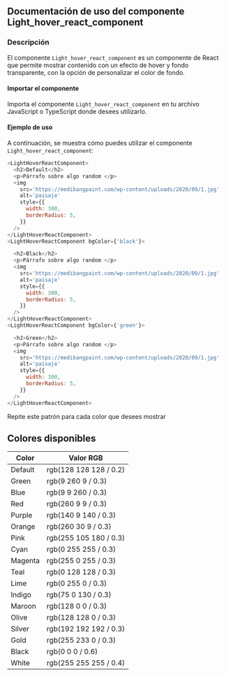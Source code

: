 ## Documentación de uso del componente Light_hover_react_component

### Descripción

El componente `Light_hover_react_component` es un componente de React que permite mostrar contenido con un efecto de hover y fondo transparente, con la opción de personalizar el color de fondo.

#### Importar el componente

Importa el componente `Light_hover_react_component` en tu archivo JavaScript o TypeScript donde desees utilizarlo.

#### Ejemplo de uso

A continuación, se muestra cómo puedes utilizar el componente `Light_hover_react_component`:

```javascript
<LightHoverReactComponent>
  <h2>Default</h2>
  <p>Párrafo sobre algo random </p>
  <img
    src='https://medibangpaint.com/wp-content/uploads/2020/09/1.jpg'
    alt='paisaje'
    style={{
      width: 300,
      borderRadius: 5,
    }}
  />
</LightHoverReactComponent>
<LightHoverReactComponent bgColor={'black'}>

  <h2>Black</h2>
  <p>Párrafo sobre algo random </p>
  <img
    src='https://medibangpaint.com/wp-content/uploads/2020/09/1.jpg'
    alt='paisaje'
    style={{
      width: 300,
      borderRadius: 5,
    }}
  />
</LightHoverReactComponent>
<LightHoverReactComponent bgColor={'green'}>

  <h2>Green</h2>
  <p>Párrafo sobre algo random </p>
  <img
    src='https://medibangpaint.com/wp-content/uploads/2020/09/1.jpg'
    alt='paisaje'
    style={{
      width: 300,
      borderRadius: 5,
    }}
  />
</LightHoverReactComponent>
```

Repite este patrón para cada color que desees mostrar

## Colores disponibles

| Color   | Valor RGB              |
| ------- | ---------------------- |
| Default | rgb(128 128 128 / 0.2) |
| Green   | rgb(9 260 9 / 0.3)     |
| Blue    | rgb(9 9 260 / 0.3)     |
| Red     | rgb(260 9 9 / 0.3)     |
| Purple  | rgb(140 9 140 / 0.3)   |
| Orange  | rgb(260 30 9 / 0.3)    |
| Pink    | rgb(255 105 180 / 0.3) |
| Cyan    | rgb(0 255 255 / 0.3)   |
| Magenta | rgb(255 0 255 / 0.3)   |
| Teal    | rgb(0 128 128 / 0.3)   |
| Lime    | rgb(0 255 0 / 0.3)     |
| Indigo  | rgb(75 0 130 / 0.3)    |
| Maroon  | rgb(128 0 0 / 0.3)     |
| Olive   | rgb(128 128 0 / 0.3)   |
| Silver  | rgb(192 192 192 / 0.3) |
| Gold    | rgb(255 233 0 / 0.3)   |
| Black   | rgb(0 0 0 / 0.6)       |
| White   | rgb(255 255 255 / 0.4) |

